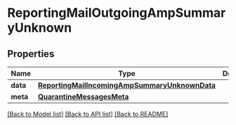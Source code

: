 # ReportingMailOutgoingAmpSummaryUnknown

## Properties
Name | Type | Description | Notes
------------ | ------------- | ------------- | -------------
**data** | [**ReportingMailIncomingAmpSummaryUnknownData**](ReportingMailIncomingAmpSummaryUnknownData.md) |  | [optional] 
**meta** | [**QuarantineMessagesMeta**](QuarantineMessagesMeta.md) |  | [optional] 

[[Back to Model list]](../README.md#documentation-for-models) [[Back to API list]](../README.md#documentation-for-api-endpoints) [[Back to README]](../README.md)

